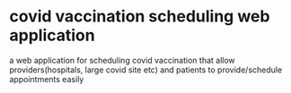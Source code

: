 # covid vaccination scheduling web application
 a web application for scheduling covid vaccination that allow providers(hospitals, large covid site etc) and patients to provide/schedule appointments easily

